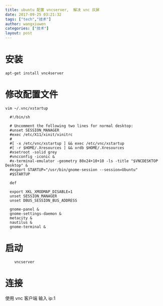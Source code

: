 ```yaml
---
title: ubuntu 配置 vncserver,  解决 vnc 灰屏
date: 2017-09-25 03:21:32
tags: ["tech","技术"]
author: wangxiuwen
categories: ["技术"]
layout: post
---
```


# 安装

	apt-get install vnc4server	

# 修改配置文件

	vim ~/.vnc/xstartup
	
	  #!/bin/sh
	  
	  # Uncomment the following two lines for normal desktop:
	  #unset SESSION_MANAGER
	  #exec /etc/X11/xinit/xinitrc
	  #
	  #[ -x /etc/vnc/xstartup ] && exec /etc/vnc/xstartup
	  #[ -r $HOME/.Xresources ] && xrdb $HOME/.Xresources
	  #xsetroot -solid grey
	  #vncconfig -iconic &
	  #x-terminal-emulator -geometry 80x24+10+10 -ls -title "$VNCDESKTOP Desktop" &
	  #export STARTUP="/usr/bin/gnome-session --session=Ubuntu"
	  #$STARTUP
	  
	  def
	  
	  export XKL_XMODMAP_DISABLE=1
	  unset SESSION_MANAGER
	  unset DBUS_SESSION_BUS_ADDRESS
	  
	  gnome-panel &
	  gnome-settings-daemon &
	  metacity &
	  nautilus &
	  gnome-terminal &	

# 启动
	
		vncserver
		
# 连接
使用 vnc 客户端 输入 ip:1